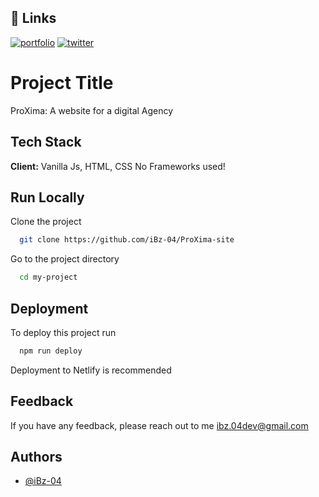 ## 🔗 Links
[![portfolio](https://img.shields.io/badge/my_portfolio-000?style=for-the-badge&logo=ko-fi&logoColor=white)](https://ibzdev.site)
[![twitter](https://img.shields.io/badge/twitter-1DA1F2?style=for-the-badge&logo=twitter&logoColor=white)](https://twitter.com/ibrahh__ib)

# Project Title
ProXima:
A website for a digital Agency

## Tech Stack

**Client:** Vanilla Js, HTML, CSS
No Frameworks used!

## Run Locally

Clone the project

```bash
  git clone https://github.com/iBz-04/ProXima-site
```

Go to the project directory

```bash
  cd my-project
```

## Deployment

To deploy this project run

```bash
  npm run deploy
```
Deployment to Netlify is recommended

## Feedback

If you have any feedback, please reach out to me ibz.04dev@gmail.com


## Authors

- [@iBz-04](https://github.com/iBz-04)
